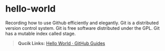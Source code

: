 # hello-world
Recording how to use Github efficiently and elegantly.
Git is a distributed version control system.
Git is free software distributed under the GPL.
Git has a mutable index called stage.


>**Qucik Links:**
>[Hello World · GitHub Guides](https://guides.github.com/activities/hello-world/)
